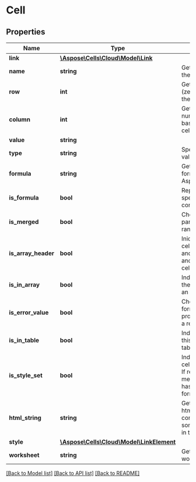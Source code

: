 # Cell

## Properties
Name | Type | Description | Notes
------------ | ------------- | ------------- | -------------
**link** | [**\Aspose\Cells\Cloud\Model\Link**](Link.md) |  | [optional] 
**name** | **string** | Gets the name of the cell. | [optional] 
**row** | **int** | Gets row number (zero based) of the cell. | 
**column** | **int** | Gets column number (zero based) of the cell. | 
**value** | **string** |  | [optional] 
**type** | **string** | Specifies a cell value type. | [optional] 
**formula** | **string** | Gets or sets a formula of the Aspose.Cells.Cell. | [optional] 
**is_formula** | **bool** | Represents if the specified cell contains formula. | 
**is_merged** | **bool** | Checks if a cell is part of a merged range or not. | 
**is_array_header** | **bool** | Inidicates the cell&#39;s formula is and array formula and it is the first cell of the array. | 
**is_in_array** | **bool** | Indicates whether the cell formula is an array formula. | 
**is_error_value** | **bool** | Checks if a formula can properly evaluate a result. | 
**is_in_table** | **bool** | Indicates whethe this cell is part of table formula. | 
**is_style_set** | **bool** | Indicates if the cell&#39;s style is set. If return false, it means this cell has a default cell format. | 
**html_string** | **string** | Gets and sets the html string which contains data and some formattings in this cell. | [optional] 
**style** | [**\Aspose\Cells\Cloud\Model\LinkElement**](LinkElement.md) |  | [optional] 
**worksheet** | **string** | Gets the parent worksheet. | [optional] 

[[Back to Model list]](../README.md#documentation-for-models) [[Back to API list]](../README.md#documentation-for-api-endpoints) [[Back to README]](../README.md)


